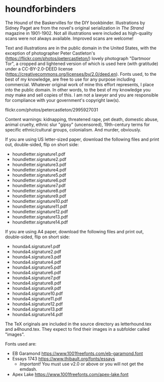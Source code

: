 # houndforbinders
The Hound of the Baskervilles for the DIY bookbinder. Illustrations by Sidney Paget are from the novel's original serialization in *The Strand* magazine in 1901-1902. Not all illustrations were included as high-quality scans were not always available. Improved scans are welcome!

Text and illustrations are in the public domain in the United States, with the exception of photographer Peter Castleton's (https://flickr.com/photos/petercastleton/) lovely photograph "Dartmoor Tor", a cropped and lightened version of which is used here (with gratitude) under a CC-BY-2.0-DEED license (https://creativecommons.org/licenses/by/2.0/deed.en). Fonts used, to the best of my knowledge, are free to use for any purpose including commercial. Whatever original work of mine this effort represents, I place into the public domain. In other words, to the best of my knowledge you *may* make and sell copies of this. I am not a lawyer and you are responsible for compliance with your government's copyright law(s).

flickr.com/photos/petercastleton/2995927031

Content warnings: kidnapping, threatened rape, pet death, domestic abuse, animal cruelty, ethnic slur "gipsy" (uncensored), 19th-century terms for specific ethnic/cultural groups, colonialism. And murder, obviously.

If you are using US letter-sized paper, download the following files and print out, double-sided, flip on short side:
* houndletter.signature1.pdf
* houndletter.signature2.pdf
* houndletter.signature3.pdf
* houndletter.signature4.pdf
* houndletter.signature5.pdf
* houndletter.signature6.pdf
* houndletter.signature7.pdf
* houndletter.signature8.pdf
* houndletter.signature9.pdf
* houndletter.signature10.pdf
* houndletter.signature11.pdf
* houndletter.signature12.pdf
* houndletter.signature13.pdf
* houndletter.signature14.pdf

If you are using A4 paper, download the following files and print out, double-sided, flip on short side:
* hounda4.signature1.pdf
* hounda4.signature2.pdf
* hounda4.signature3.pdf
* hounda4.signature4.pdf
* hounda4.signature5.pdf
* hounda4.signature6.pdf
* hounda4.signature7.pdf
* hounda4.signature8.pdf
* hounda4.signature9.pdf
* hounda4.signature10.pdf
* hounda4.signature11.pdf
* hounda4.signature12.pdf
* hounda4.signature13.pdf
* hounda4.signature14.pdf

The TeX originals are included in the source directory as letterhound.tex and a4hound.tex. They expect to find their images in a subfolder called "images".

Fonts used are:
* EB Garamond https://www.1001freefonts.com/eb-garamond.font
* Essays 1743 https://www.thibault.org/fonts/essays
  *  *Important!* You must use v2.0 or above or you will not get the emdash.
* Apex Lake https://www.1001freefonts.com/apex-lake.font
